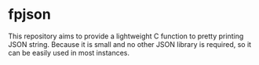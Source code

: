 # fpjson
This repository aims to provide a lightweight C function to pretty printing JSON string. Because it is small and no other JSON library is required, so it can be easily used in most instances.
